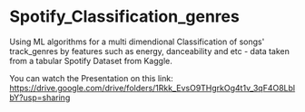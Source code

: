 # Spotify_Classification_genres
Using ML algorithms for a multi dimendional Classification of songs' track_genres by features such as energy, danceability and etc - data taken from a tabular Spotify Dataset from Kaggle. 

You can watch the Presentation on this link: https://drive.google.com/drive/folders/1Rkk_EvsO9THgrkOg4t1v_3qF4O8LblbY?usp=sharing

